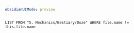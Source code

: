 ```yaml
---
obsidianUIMode: preview
---
```

```dataview
LIST FROM "5. Mechanics/Bestiary/Ooze" WHERE file.name != this.file.name
```